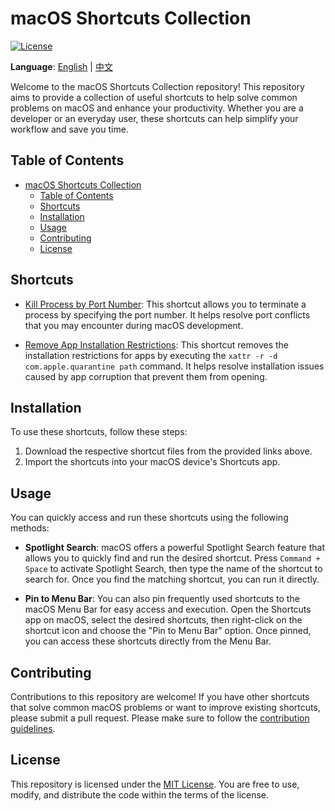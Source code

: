 # macOS Shortcuts Collection

[![License](https://img.shields.io/badge/License-MIT-blue.svg)](https://opensource.org/licenses/MIT)

**Language**: [English](README.md) | [中文](README-zh_CN.md)

Welcome to the macOS Shortcuts Collection repository! This repository aims to provide a collection of useful shortcuts to help solve common problems on macOS and enhance your productivity. Whether you are a developer or an everyday user, these shortcuts can help simplify your workflow and save you time.

## Table of Contents

- [macOS Shortcuts Collection](#macos-shortcuts-collection)
  - [Table of Contents](#table-of-contents)
  - [Shortcuts](#shortcuts)
  - [Installation](#installation)
  - [Usage](#usage)
  - [Contributing](#contributing)
  - [License](#license)

## Shortcuts

- [Kill Process by Port Number](https://www.icloud.com/shortcuts/3e3119a6f95f4b06a8e6db6c5a9492fa): This shortcut allows you to terminate a process by specifying the port number. It helps resolve port conflicts that you may encounter during macOS development.
  
- [Remove App Installation Restrictions](https://www.icloud.com/shortcuts/9713c047e8584d3e947b3b069ad48b32): This shortcut removes the installation restrictions for apps by executing the `xattr -r -d com.apple.quarantine path` command. It helps resolve installation issues caused by app corruption that prevent them from opening.

## Installation

To use these shortcuts, follow these steps:

1. Download the respective shortcut files from the provided links above.
2. Import the shortcuts into your macOS device's Shortcuts app.

## Usage

You can quickly access and run these shortcuts using the following methods:

- **Spotlight Search**: macOS offers a powerful Spotlight Search feature that allows you to quickly find and run the desired shortcut. Press `Command + Space` to activate Spotlight Search, then type the name of the shortcut to search for. Once you find the matching shortcut, you can run it directly.

- **Pin to Menu Bar**: You can also pin frequently used shortcuts to the macOS Menu Bar for easy access and execution. Open the Shortcuts app on macOS, select the desired shortcuts, then right-click on the shortcut icon and choose the "Pin to Menu Bar" option. Once pinned, you can access these shortcuts directly from the Menu Bar.

## Contributing

Contributions to this repository are welcome! If you have other shortcuts that solve common macOS problems or want to improve existing shortcuts, please submit a pull request. Please make sure to follow the [contribution guidelines](CONTRIBUTING.md).

## License

This repository is licensed under the [MIT License](LICENSE). You are free to use, modify, and distribute the code within the terms of the license.

